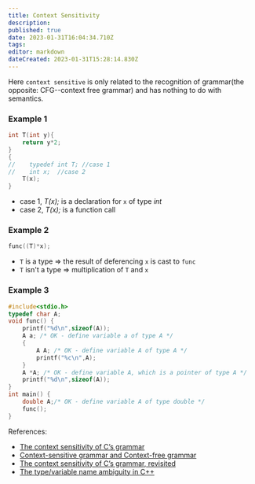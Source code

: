 ```yaml
---
title: Context Sensitivity
description: 
published: true
date: 2023-01-31T16:04:34.710Z
tags: 
editor: markdown
dateCreated: 2023-01-31T15:28:14.830Z
---
```


Here `context sensitive` is only related to the recognition of grammar(the opposite: CFG--context free grammar) and has nothing to do with semantics.

### Example 1
```cpp
int T(int y){
    return y*2;
}
{
//    typedef int T; //case 1
//    int x;  //case 2
    T(x);
}
```
- case 1, _T(x);_ is a declaration for `x` of type _int_
- case 2, _T(x);_ is a function call

### Example 2
```cpp
func((T)*x);
```
- `T` is a type => the result of deferencing `x` is cast to `func`
- `T` isn't a type => multiplication of `T` and `x`

### Example 3
```cpp
#include<stdio.h>
typedef char A;
void func() {
    printf("%d\n",sizeof(A));
    A a; /* OK - define variable a of type A */
    {
        A A; /* OK - define variable A of type A */
        printf("%c\n",A);
    }
    A *A; /* OK - define variable A, which is a pointer of type A */
    printf("%d\n",sizeof(A));
}
int main() {
    double A;/* OK - define variable A of type double */
    func();
}
```

References:

- [The context sensitivity of C’s grammar](http://eli.thegreenplace.net/2007/11/24/the-context-sensitivity-of-cs-grammar/)
- [Context-sensitive grammar and Context-free grammar](http://stackoverflow.com/questions/8236422/context-sensitive-grammar-and-context-free-grammar/8250104#8250104)
- [The context sensitivity of C’s grammar, revisited](http://eli.thegreenplace.net/2011/05/02/the-context-sensitivity-of-c%E2%80%99s-grammar-revisited/)
- [The type/variable name ambiguity in C++](http://eli.thegreenplace.net/2012/06/28/the-type-variable-name-ambiguity-in-c/)